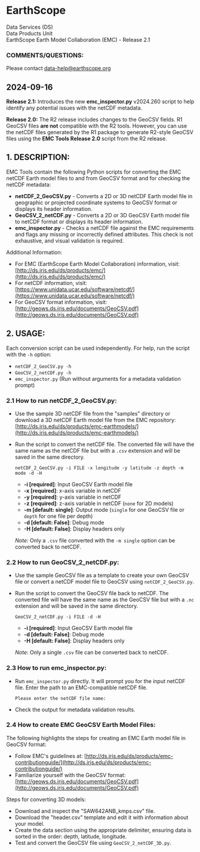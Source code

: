 # EarthScope

Data Services (DS)  
Data Products Unit  
EarthScope Earth Model Collaboration (EMC) - Release 2.1

### COMMENTS/QUESTIONS:

Please contact [data-help@earthscope.org](mailto:data-help@earthscope.org)

## 2024-09-16

**Release 2.1:** Introduces the new **emc_inspector.py** v2024.260 script to help identify any potential issues with the netCDF metadata.

**Release 2.0:** The R2 release includes changes to the GeoCSV fields. R1 GeoCSV files **are not** compatible with the R2 tools. However, you can use the netCDF files generated by the R1 package to generate R2-style GeoCSV files using the **EMC Tools Release 2.0** script from the R2 release.

## 1. DESCRIPTION:

EMC Tools contain the following Python scripts for converting the EMC netCDF Earth model files to and from GeoCSV format and for checking the netCDF metadata:

- **netCDF_2_GeoCSV.py** - Converts a 2D or 3D netCDF Earth model file in geographic or projected coordinate systems to GeoCSV format or displays its header information.
- **GeoCSV_2_netCDF.py** - Converts a 2D or 3D GeoCSV Earth model file to netCDF format or displays its header information.
- **emc_inspector.py** - Checks a netCDF file against the EMC requirements and flags any missing or incorrectly defined attributes. This check is not exhaustive, and visual validation is required.

Additional Information:

- For EMC (EarthScope Earth Model Collaboration) information, visit: [http://ds.iris.edu/ds/products/emc/](http://ds.iris.edu/ds/products/emc/)
- For netCDF information, visit: [https://www.unidata.ucar.edu/software/netcdf/](https://www.unidata.ucar.edu/software/netcdf/)
- For GeoCSV format information, visit: [http://geows.ds.iris.edu/documents/GeoCSV.pdf](http://geows.ds.iris.edu/documents/GeoCSV.pdf)

## 2. USAGE:

Each conversion script can be used independently. For help, run the script with the `-h` option:

- `netCDF_2_GeoCSV.py -h`
- `GeoCSV_2_netCDF.py -h`
- `emc_inspector.py` (Run without arguments for a metadata validation prompt)

### 2.1 How to run netCDF_2_GeoCSV.py:

- Use the sample 3D netCDF file from the "samples" directory or download a 3D netCDF Earth model file from the EMC repository: [http://ds.iris.edu/ds/products/emc-earthmodels/](http://ds.iris.edu/ds/products/emc-earthmodels/)

- Run the script to convert the netCDF file. The converted file will have the same name as the netCDF file but with a `.csv` extension and will be saved in the same directory.

  ```
  netCDF_2_GeoCSV.py -i FILE -x longitude -y latitude -z depth -m mode -d -H
  ```

  - **-i [required]**: Input GeoCSV Earth model file
  - **-x [required]**: x-axis variable in netCDF
  - **-y [required]**: y-axis variable in netCDF
  - **-z [required]**: z-axis variable in netCDF (`none` for 2D models)
  - **-m [default: single]**: Output mode (`single` for one GeoCSV file or `depth` for one file per depth)
  - **-d [default: False]**: Debug mode
  - **-H [default: False]**: Display headers only

  _Note:_ Only a `.csv` file converted with the `-m single` option can be converted back to netCDF.

### 2.2 How to run GeoCSV_2_netCDF.py:

- Use the sample GeoCSV file as a template to create your own GeoCSV file or convert a netCDF model file to GeoCSV using `netCDF_2_GeoCSV.py`.

- Run the script to convert the GeoCSV file back to netCDF. The converted file will have the same name as the GeoCSV file but with a `.nc` extension and will be saved in the same directory.

  ```
  GeoCSV_2_netCDF.py -i FILE -d -H
  ```

  - **-i [required]**: Input GeoCSV Earth model file
  - **-d [default: False]**: Debug mode
  - **-H [default: False]**: Display headers only

  _Note:_ Only a single `.csv` file can be converted back to netCDF.

### 2.3 How to run emc_inspector.py:

- Run `emc_inspector.py` directly. It will prompt you for the input netCDF file. Enter the path to an EMC-compatible netCDF file.

  ```
  Please enter the netCDF file name:
  ```

- Check the output for metadata validation results.

### 2.4 How to create EMC GeoCSV Earth Model Files:

The following highlights the steps for creating an EMC Earth model file in GeoCSV format:

- Follow EMC's guidelines at: [http://ds.iris.edu/ds/products/emc-contributionguide/](http://ds.iris.edu/ds/products/emc-contributionguide/)
- Familiarize yourself with the GeoCSV format: [http://geows.ds.iris.edu/documents/GeoCSV.pdf](http://geows.ds.iris.edu/documents/GeoCSV.pdf)

Steps for converting 3D models:

- Download and inspect the "SAW642ANB_kmps.csv" file.
- Download the "header.csv" template and edit it with information about your model.
- Create the data section using the appropriate delimiter, ensuring data is sorted in the order: depth, latitude, longitude.
- Test and convert the GeoCSV file using `GeoCSV_2_netCDF_3D.py`.
